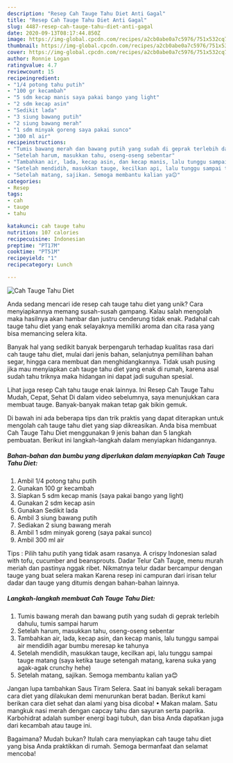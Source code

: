 ```yaml
---
description: "Resep Cah Tauge Tahu Diet Anti Gagal"
title: "Resep Cah Tauge Tahu Diet Anti Gagal"
slug: 4487-resep-cah-tauge-tahu-diet-anti-gagal
date: 2020-09-13T08:17:44.850Z
image: https://img-global.cpcdn.com/recipes/a2cb0abe0a7c5976/751x532cq70/cah-tauge-tahu-diet-foto-resep-utama.jpg
thumbnail: https://img-global.cpcdn.com/recipes/a2cb0abe0a7c5976/751x532cq70/cah-tauge-tahu-diet-foto-resep-utama.jpg
cover: https://img-global.cpcdn.com/recipes/a2cb0abe0a7c5976/751x532cq70/cah-tauge-tahu-diet-foto-resep-utama.jpg
author: Ronnie Logan
ratingvalue: 4.7
reviewcount: 15
recipeingredient:
- "1/4 potong tahu putih"
- "100 gr kecambah"
- "5 sdm kecap manis saya pakai bango yang light"
- "2 sdm kecap asin"
- "Sedikit lada"
- "3 siung bawang putih"
- "2 siung bawang merah"
- "1 sdm minyak goreng saya pakai sunco"
- "300 ml air"
recipeinstructions:
- "Tumis bawang merah dan bawang putih yang sudah di geprak terlebih dahulu, tumis sampai harum"
- "Setelah harum, masukkan tahu, oseng-oseng sebentar"
- "Tambahkan air, lada, kecap asin, dan kecap manis, lalu tunggu sampai air mendidih agar bumbu meresap ke tahunya"
- "Setelah mendidih, masukkan tauge, kecilkan api, lalu tunggu sampai tauge matang (saya ketika tauge setengah matang, karena suka yang agak-agak crunchy hehe)"
- "Setelah matang, sajikan. Semoga membantu kalian ya😊"
categories:
- Resep
tags:
- cah
- tauge
- tahu

katakunci: cah tauge tahu 
nutrition: 107 calories
recipecuisine: Indonesian
preptime: "PT17M"
cooktime: "PT51M"
recipeyield: "1"
recipecategory: Lunch

---
```



![Cah Tauge Tahu Diet](https://img-global.cpcdn.com/recipes/a2cb0abe0a7c5976/751x532cq70/cah-tauge-tahu-diet-foto-resep-utama.jpg)

Anda sedang mencari ide resep cah tauge tahu diet yang unik? Cara menyiapkannya memang susah-susah gampang. Kalau salah mengolah maka hasilnya akan hambar dan justru cenderung tidak enak. Padahal cah tauge tahu diet yang enak selayaknya memiliki aroma dan cita rasa yang bisa memancing selera kita.

Banyak hal yang sedikit banyak berpengaruh terhadap kualitas rasa dari cah tauge tahu diet, mulai dari jenis bahan, selanjutnya pemilihan bahan segar, hingga cara membuat dan menghidangkannya. Tidak usah pusing jika mau menyiapkan cah tauge tahu diet yang enak di rumah, karena asal sudah tahu triknya maka hidangan ini dapat jadi suguhan spesial.

Lihat juga resep Cah tahu tauge enak lainnya. Ini Resep Cah Tauge Tahu Mudah, Cepat, Sehat Di dalam video sebelumnya, saya menunjukkan cara membuat tauge. Banyak-banyak makan tetap gak bikin gemuk.


Di bawah ini ada beberapa tips dan trik praktis yang dapat diterapkan untuk mengolah cah tauge tahu diet yang siap dikreasikan. Anda bisa membuat Cah Tauge Tahu Diet menggunakan 9 jenis bahan dan 5 langkah pembuatan. Berikut ini langkah-langkah dalam menyiapkan hidangannya.

<!--inarticleads1-->

##### Bahan-bahan dan bumbu yang diperlukan dalam menyiapkan Cah Tauge Tahu Diet:

1. Ambil 1/4 potong tahu putih
1. Gunakan 100 gr kecambah
1. Siapkan 5 sdm kecap manis (saya pakai bango yang light)
1. Gunakan 2 sdm kecap asin
1. Gunakan Sedikit lada
1. Ambil 3 siung bawang putih
1. Sediakan 2 siung bawang merah
1. Ambil 1 sdm minyak goreng (saya pakai sunco)
1. Ambil 300 ml air


Tips : Pilih tahu putih yang tidak asam rasanya. A crispy Indonesian salad with tofu, cucumber and beansprouts. Dadar Telur Cah Tauge, menu murah meriah dan pastinya nggak ribet. Nikmatnya telur dadar bercampur dengan tauge yang buat selera makan Karena resep ini campuran dari irisan telur dadar dan tauge yang ditumis dengan bahan-bahan lainnya. 

<!--inarticleads2-->

##### Langkah-langkah membuat Cah Tauge Tahu Diet:

1. Tumis bawang merah dan bawang putih yang sudah di geprak terlebih dahulu, tumis sampai harum
1. Setelah harum, masukkan tahu, oseng-oseng sebentar
1. Tambahkan air, lada, kecap asin, dan kecap manis, lalu tunggu sampai air mendidih agar bumbu meresap ke tahunya
1. Setelah mendidih, masukkan tauge, kecilkan api, lalu tunggu sampai tauge matang (saya ketika tauge setengah matang, karena suka yang agak-agak crunchy hehe)
1. Setelah matang, sajikan. Semoga membantu kalian ya😊


Jangan lupa tambahkan Saus Tiram Selera. Saat ini banyak sekali beragam cara diet yang dilakukan demi menurunkan berat badan. Berikut kami berikan cara diet sehat dan alami yang bisa dicoba! • Makan malam. Satu mangkuk nasi merah dengan capcay tahu dan sayuran serta paprika. Karbohidrat adalah sumber energi bagi tubuh, dan bisa Anda dapatkan juga dari kecambah atau tauge ini. 

Bagaimana? Mudah bukan? Itulah cara menyiapkan cah tauge tahu diet yang bisa Anda praktikkan di rumah. Semoga bermanfaat dan selamat mencoba!

